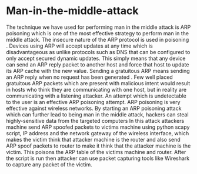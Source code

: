 # Man-in-the-middle-attack

The technique we have used for performing man in the middle attack is ARP poisoning
which is one of the most effective strategy to perform man in the middle attack. The
insecure nature of the ARP protocol is used in poisoning . Devices using ARP will
accept updates at any time which is disadvantageous as unlike protocols such as DNS
that can be configured to only accept secured dynamic updates. This simply means
that any device can send an ARP reply packet to another host and force that host to
update its ARP cache with the new value. Sending a gratuitous ARP means sending
an ARP reply when no request has been generated . Few well placed gratuitous ARP packets 
which are present with malicious intent would result in hosts who think they
are communicating with one host, but in reality are communicating with a listening
attacker. An attempt which is undetectable to the user is an effective ARP poisoning
attempt. ARP poisoning is very effective against wireless networks. By starting an
ARP poisoning attack which can further lead to being man in the middle attack,
hackers can steal highly-sensitive data from the targeted computers In this attack
attackers machine send ARP spoofed packets to victims machine using python scapy
script, IP address and the network gateway of the wireless interface, which makes the
victim think that attacker machine is the router and also send ARP spoof packets to
router to make it think that the attacker machine is the victim. This poisons the ARP
table of the victims machine and router. After the script is run then attacker can use
packet capturing tools like Wireshark to capture any packet of the victim.

